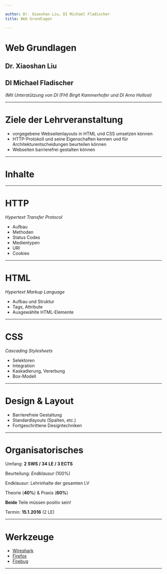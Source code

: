```yaml
---

author: Dr. Xiaoshan Liu, DI Michael Fladischer
title: Web Grundlagen

---
```

# Web Grundlagen

## Dr. Xiaoshan Liu

## DI Michael Fladischer

*(Mit Unterstützung von DI (FH) Birgit Kammerhofer und DI Arno Hollosi)*

---

# Ziele der Lehrveranstaltung

* vorgegebene Webseitenlayouts in HTML und CSS umsetzen können
* HTTP-Protokoll und seine Eigenschaften kennen und für Architekturentscheidungen beurteilen können
* Webseiten barrierefrei gestalten können

---

# Inhalte

---

# HTTP

*Hypertext Transfer Protocol*

* Aufbau
* Methoden
* Status Codes
* Medientypen
* URI
* Cookies

---

# HTML

*Hypertext Markup Language*

* Aufbau und Struktur
* Tags, Attribute
* Ausgewählte HTML-Elemente

---

# CSS

*Cascading Stylesheets*

* Selektoren
* Integration
* Kaskadierung, Vererbung
* Box-Modell

---

# Design & Layout

* Barrierefreie Gestaltung
* Standardlayouts (Spalten, etc.)
* Fortgeschrittene Designtechniken

---

# Organisatorisches

Umfang: **2 SWS / 34 LE / 3 ECTS**

Beurteilung: *Endklausur* (100%)

Endklausur: Lehrinhalte der gesamten LV

Theorie (**40%**) & Praxis (**60%**)

**Beide** Teile müssen positiv sein!

Termin: **15.1.2016** (2 LE)

---

# Werkzeuge

* [Wireshark](https://www.wireshark.org/)
* [Firefox](https://www.mozilla.org/de/firefox/products/)
* [Firebug](http://getfirebug.com/)

---
